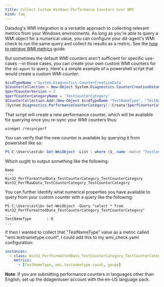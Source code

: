 ```yaml
---
title: Collect Custom Windows Performance Counters over WMI
kind: faq
---
```


Datadog's WMI integration is a versatile approach to collecting relevant metrics from your Windows environments. As long as you're able to query a WMI object for a numerical value, you can configure your dd-agent's WMI check to run the same query and collect its results as a metric. See the [how to retrieve WMI metrics][1] guide.

But sometimes the default WMI counters aren't sufficient for specific use-cases --in those cases, you can create your own custom WMI counters for the `dd-agent` to query. Here's a simple example of a powershell script that would create a custom WMI counter:

```powershell
$ccdTypeName ='System.Diagnostics.CounterCreationData'
$CounterCollection = New-Object System.Diagnostics.CounterCreationDataCollection
$perfCounterVersion = 2
$perfCounterCategoryName = 'TestCounterCategory'
$CounterCollection.Add((New-Object $ccdTypeName "TestNameType", "TestNameDescription", NumberOfItems32))
[System.Diagnostics.PerformanceCounterCategory]::Create($perfCounterCategoryName, $perfCounterVersion, [Diagnostics.PerformanceCounterCategoryType]::SingleInstance, $CounterCollection);
```

That script will create a new performance counter, which will be available for querying once you re-sync your WMI counters thus:

`winmgmt /resyncperf`

You can verify that the new counter is available by querying it from powershell like so:

```powershell
PS C:\Users\estib> Get-WmiObject -List | where {$_.name -match "TestCounterCategory"} | select Name
```

Which ought to output something like the following:

```text
Name
----
Win32_PerfFormattedData_TestCounterCategory_TestCounterCategory
Win32_PerfRawData_TestCounterCategory_TestCounterCategory
```

You can further identify what numerical properties you have available to query from your custom counter with a query like the following:

```text
PS C:\Users\estib> Get-WmiObject -Query "select * from Win32_PerfFormattedData_TestCounterCategory_TestCounterCategory"
...
TestNameType       : 0
...
```

If then I wanted to collect that "TestNameType" value as a metric called "wmi.testnametype.count", I could add this to my wmi_check.yaml configuration:

```yaml
instances:
  - class: Win32_PerfFormattedData_TestCounterCategory_TestCounterCategory
    metrics:
      - [TestNameType, wmi.testnametype.count, gauge]
```

**Note**: If you are submitting performance counters in languages other than English, set up the ddagentuser account with the en-US language pack.


[1]: /integrations/guide/retrieving-wmi-metrics/
